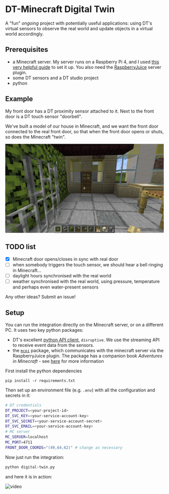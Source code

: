 # DT-Minecraft Digital Twin

A "fun" *ongoing* project with potentially useful applications: using DT's virtual sensors to observe the real world and update objects in a virtual world accordingly.

## Prerequisites

- a Minecraft server. My server runs on a Raspberry Pi 4, and I used [this very helpful guide](https://lemire.me/blog/2016/04/02/setting-up-a-robust-minecraft-server-on-a-raspberry-pi/) to set it up. You also need the [RaspberryJuice](https://github.com/zhuowei/RaspberryJuice) server plugin.
- some DT sensors and a DT studio project
- python

## Example

My front door has a DT proximity sensor attached to it. Next to the front door is a DT touch sensor "doorbell".

We've built a model of our house in Minecraft, and we want the front door connected to the real front door, so that when the front door opens or shuts, so does the Minecraft "twin".

![](./doc/img/screenshot.png)


## TODO list

- [X] Minecraft door opens/closes in sync with real door
- [ ] when somebody triggers the touch sensor, we should hear a bell ringing in Minecraft...
- [ ] daylight hours synchronised with the real world
- [ ] weather synchronised with the real world, using pressure, temperature and perhaps even water-present sensors

Any other ideas? Submit an issue!
## Setup

You can run the integration directly on the Minecraft server, or on a different PC. It uses two key python packages:

- DT's excellent [python API client](https://developer.disruptive-technologies.com/api/libraries/python/index.html), `disruptive`. We use the streaming API to receive event data from the sensors.
- the [`mcpi`](https://github.com/martinohanlon/mcpi) package, which communicates with the minecraft server via the RaspberryJuice plugin. The package has a companion book *Adventures in Minecraft* - see [here](https://www.stuffaboutcode.com/p/adventures-in-minecraft.html) for more information

First install the python dependencies
```
pip install -r requirements.txt
```

Then set up an environment file (e.g. `.env`) with all the configuration and secrets in it:

```sh
# DT credentials
DT_PROJECT=<your-project-id>
DT_SVC_KEY=<your-service-account-key>
DT_SVC_SECRET=<your-service-account-secret>
DT_SVC_EMAIL=<your-service-account-key>
# MC server
MC_SERVER=localhost
MC_PORT=4711
FRONT_DOOR_COORDS="(49,64,62)" # change as necessary
```

Now just run the integration:

```sh
python digital-twin.py
```

and here it is in action:

![video](./doc/img/video.gif)

